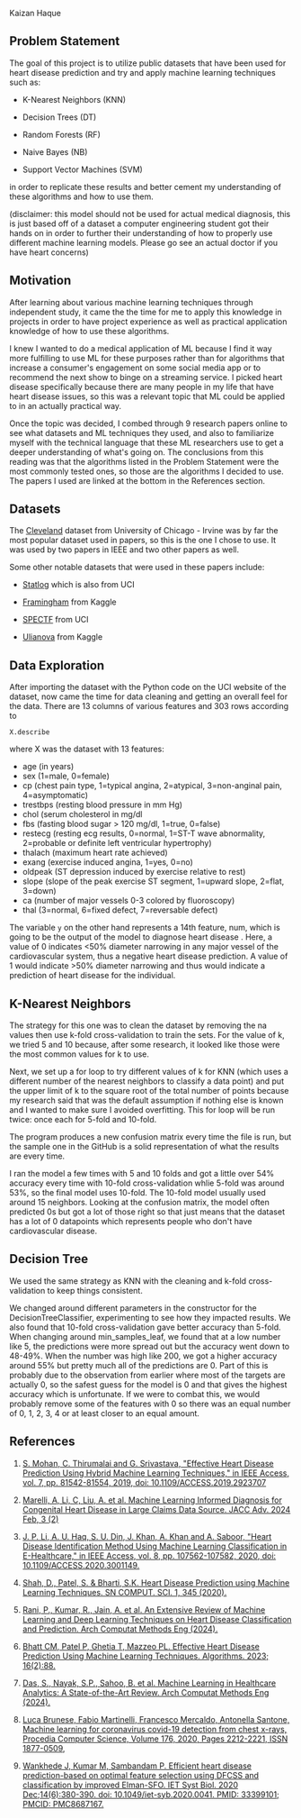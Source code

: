 
Kaizan Haque


## Problem Statement

The goal of this project is to utilize public datasets that have been used for 
heart disease prediction and try and apply machine learning techniques such as: 

- K-Nearest Neighbors (KNN)

- Decision Trees (DT)

- Random Forests (RF)

- Naive Bayes (NB)
    
- Support Vector Machines (SVM)

in order to replicate these results and better cement my understanding of these 
algorithms and how to use them.

(disclaimer: this model should not be used for actual medical diagnosis, this
is just based off of a dataset a computer engineering student got their hands on
in order to further their understanding of how to properly use different 
machine learning models. Please go see an actual doctor if you have heart concerns)


## Motivation

After learning about various machine learning techniques through independent 
study, it came the the time for me to apply this knowledge in projects in order
to have project experience as well as practical application knowledge of how to 
use these algorithms.  

I knew I wanted to do a medical application of ML because I find it way more 
fulfilling to use ML for these purposes rather than for algorithms that increase
a consumer's engagement on some social media app or to recommend the next show
to binge on a streaming service. I picked heart disease specifically because
there are many people in my life that have heart disease issues, so this was a
relevant topic that ML could be applied to in an actually practical way.  

Once the topic was decided, I combed through 9 research papers online to see
what datasets and ML techniques they used, and also to familiarize myself with
the technical language that these ML researchers use to get a deeper 
understanding of what's going on. The conclusions from this reading was that
the algorithms listed in the Problem Statement were the most commonly tested
ones, so those are the algorithms I decided to use. The papers I used are 
linked at the bottom in the References section.


## Datasets
    
The [Cleveland](https://archive.ics.uci.edu/dataset/45/heart+disease) dataset 
from University of Chicago - Irvine was by far the most popular dataset used in
papers, so this is the one I chose to use. It was used by two papers in IEEE
and two other papers as well. 

Some other notable datasets that were used in these papers include:
        
- [Statlog](https://archive.ics.uci.edu/dataset/145/statlog+heart) which is also from UCI

- [Framingham](https://www.kaggle.com/datasets/captainozlem/framingham-chd-preprocessed-data)
from Kaggle

- [SPECTF](https://archive.ics.uci.edu/dataset/96/spectf+heart) from UCI

- [Ulianova](https://www.kaggle.com/datasets/sulianova/cardiovascular-disease-dataset)
from Kaggle


## Data Exploration

After importing the dataset with the Python code on the UCI website of the 
dataset, now came the time for data cleaning and getting an overall feel for 
the data. There are 13 columns of various features and 303 rows according to 

```X.describe``` 

where X was the dataset with 13 features: 

- age (in years)
- sex (1=male, 0=female)
- cp (chest pain type, 1=typical angina, 2=atypical, 3=non-anginal pain, 4=asymptomatic)
- trestbps (resting blood pressure in mm Hg)
- chol (serum cholesterol in mg/dl
- fbs (fasting blood sugar > 120 mg/dl, 1=true, 0=false)
- restecg (resting ecg results, 0=normal, 1=ST-T wave abnormality, 2=probable or definite left ventricular hypertrophy)
- thalach (maximum heart rate achieved)
- exang (exercise induced angina, 1=yes, 0=no)
- oldpeak (ST depression induced by exercise relative to rest) 
- slope (slope of the peak exercise ST segment, 1=upward slope, 2=flat, 3=down)
- ca (number of major vessels 0-3 colored by fluoroscopy)
- thal (3=normal, 6=fixed defect, 7=reversable defect)

The variable ```y``` on the other hand represents a 14th feature, num, which is
going to be the output of the model to diagnose heart disease . Here, a value 
of 0 indicates <50% diameter narrowing in any major vessel of the cardiovascular
system, thus a negative heart disease prediction. A value of 1 would indicate >50%
diameter narrowing and thus would indicate a prediction of heart disease for the individual.


## K-Nearest Neighbors

The strategy for this one was to clean the dataset by removing the na values 
then use k-fold cross-validation to train the sets. For the value of k, we tried
5 and 10 because, after some research, it looked like those were the most common
values for k to use. 

Next, we set up a for loop to try different values of k for KNN (which uses 
a different number of the nearest neighbors to classify a data point) and put
the upper limit of k to the square root of the total number of points because my
research said that was the default assumption if nothing else is known and I 
wanted to make sure I avoided overfitting. This for loop will be run twice: once
each for 5-fold and 10-fold.

The program produces a new confusion matrix every time the file is run, but the
sample one in the GitHub is a solid representation of what the results are every
time.

I ran the model a few times with 5 and 10 folds and got a little over
54% accuracy every time with 10-fold cross-validation whlie 5-fold was around
53%, so the final model uses 10-fold. The 10-fold model usually used around 15 
neighbors. Looking at the confusion matrix, the model often predicted 0s but got 
a lot of those right so that just means that the dataset has a lot of 0 datapoints
which represents people who don't have cardiovascular disease.


## Decision Tree

We used the same strategy as KNN with the cleaning and k-fold cross-validation
to keep things consistent.

We changed around different parameters in the constructor for the DecisionTreeClassifier, 
experimenting to see how they impacted results. We also found that 10-fold cross-validation 
gave better accuracy than 5-fold. When changing around min_samples_leaf, we found
that at a low number like 5, the predictions were more spread out but the accuracy
went down to 48-49%. When the number was high like 200, we got a higher accuracy 
around 55% but pretty much all of the predictions are 0. Part of this is probably
due to the observation from earlier where most of the targets are actually 0,
so the safest guess for the model is 0 and that gives the highest accuracy which
is unfortunate. If we were to combat this, we would probably remove some of the
features with 0 so there was an equal number of 0, 1, 2, 3, 4 or at least closer
to an equal amount. 


## References

1. [S. Mohan, C. Thirumalai and G. Srivastava, "Effective Heart Disease Prediction Using Hybrid Machine Learning Techniques," in IEEE Access, vol. 7, pp. 81542-81554, 2019, doi: 10.1109/ACCESS.2019.2923707](https://ieeexplore.ieee.org/abstract/document/8740989)

2. [Marelli, A, Li, C, Liu, A. et al. Machine Learning Informed Diagnosis for Congenital Heart Disease in Large Claims Data Source. JACC Adv. 2024 Feb, 3 (2)](https://doi.org/10.1016/j.jacadv.2023.100801)

3. [J. P. Li, A. U. Haq, S. U. Din, J. Khan, A. Khan and A. Saboor, "Heart Disease Identification Method Using Machine Learning Classification in E-Healthcare," in IEEE Access, vol. 8, pp. 107562-107582, 2020, doi: 10.1109/ACCESS.2020.3001149.](https://ieeexplore.ieee.org/abstract/document/9112202)

4. [Shah, D., Patel, S. & Bharti, S.K. Heart Disease Prediction using Machine Learning Techniques. SN COMPUT. SCI. 1, 345 (2020).](https://doi.org/10.1007/s42979-020-00365-y)

5. [Rani, P., Kumar, R., Jain, A. et al. An Extensive Review of Machine Learning and Deep Learning Techniques on Heart Disease Classification and Prediction. Arch Computat Methods Eng (2024).](https://doi.org/10.1007/s11831-024-10075-w)

6. [Bhatt CM, Patel P, Ghetia T, Mazzeo PL. Effective Heart Disease Prediction Using Machine Learning Techniques. Algorithms. 2023; 16(2):88.](https://doi.org/10.3390/a16020088)

7. [Das, S., Nayak, S.P., Sahoo, B. et al. Machine Learning in Healthcare Analytics: A State-of-the-Art Review. Arch Computat Methods Eng (2024).](https://doi.org/10.1007/s11831-024-10098-3)
    
8. [Luca Brunese, Fabio Martinelli, Francesco Mercaldo, Antonella Santone, Machine learning for coronavirus covid-19 detection from chest x-rays, Procedia Computer Science, Volume 176, 2020, Pages 2212-2221, ISSN 1877-0509,](https://doi.org/10.1016/j.procs.2020.09.258)

9. [Wankhede J, Kumar M, Sambandam P. Efficient heart disease prediction-based on optimal feature selection using DFCSS and classification by improved Elman-SFO. IET Syst Biol. 2020 Dec;14(6):380-390. doi: 10.1049/iet-syb.2020.0041. PMID: 33399101; PMCID: PMC8687167.](https://www.ncbi.nlm.nih.gov/pmc/articles/PMC8687167/)
